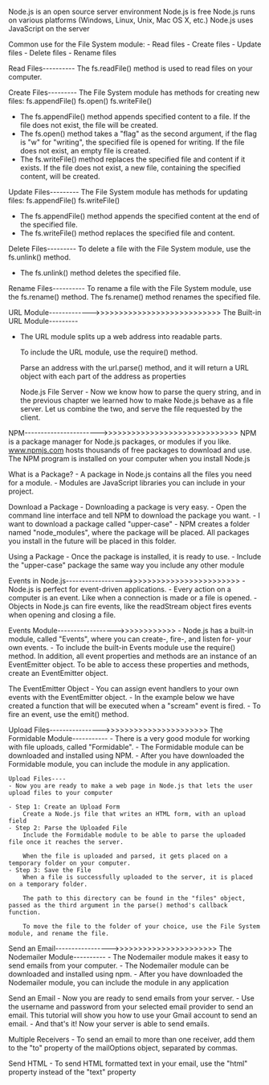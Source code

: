 
Node.js is an open source server environment
Node.js is free
Node.js runs on various platforms (Windows, Linux, Unix, Mac OS X, etc.)
Node.js uses JavaScript on the server


Common use for the File System module:
    - Read files
    - Create files
    - Update files
    - Delete files
    - Rename files

Read Files----------
The fs.readFile() method is used to read files on your computer.

Create Files---------
The File System module has methods for creating new files:
fs.appendFile()
fs.open()
fs.writeFile()
- The fs.appendFile() method appends specified content to a file. If the file does not exist, the file will be created.
- The fs.open() method takes a "flag" as the second argument, if the flag is "w" for "writing", the specified file is opened for writing. If the file does not exist, an empty file is created.
- The fs.writeFile() method replaces the specified file and content if it exists. If the file does not exist, a new file, containing the specified content, will be created.

Update Files---------
The File System module has methods for updating files:
fs.appendFile()
fs.writeFile()
- The fs.appendFile() method appends the specified content at the end of the specified file.
- The fs.writeFile() method replaces the specified file and content.

Delete Files---------
To delete a file with the File System module,  use the fs.unlink() method.
- The fs.unlink() method deletes the specified file.

Rename Files----------
To rename a file with the File System module,  use the fs.rename() method.
The fs.rename() method renames the specified file.


URL Module------------->>>>>>>>>>>>>>>>>>>>>>>>>>>
The Built-in URL Module---------
- The URL module splits up a web address into readable parts.

    To include the URL module, use the require() method.

    Parse an address with the url.parse() method, and it will return a URL object with each part of the address as properties

    Node.js File Server
        - Now we know how to parse the query string, and in the previous chapter we learned how to make Node.js behave as a file server. Let us combine the two, and serve the file requested by the client.


NPM----------------------->>>>>>>>>>>>>>>>>>>>>>>>>>>>>
NPM is a package manager for Node.js packages, or modules if you like.
www.npmjs.com hosts thousands of free packages to download and use.
The NPM program is installed on your computer when you install Node.js

What is a Package?
    - A package in Node.js contains all the files you need for a module.
    - Modules are JavaScript libraries you can include in your project.

Download a Package
    - Downloading a package is very easy.
    - Open the command line interface and tell NPM to download the package you want.
    - I want to download a package called "upper-case"
    - NPM creates a folder named "node_modules", where the package will be placed. All packages you install in the future will be placed in this folder.

Using a Package
    - Once the package is installed, it is ready to use.
    - Include the "upper-case" package the same way you include any other module

Events in Node.js------------------>>>>>>>>>>>>>>>>>>>>>>>>
    - Node.js is perfect for event-driven applications.
    - Every action on a computer is an event. Like when a connection is made or a file is opened.
    - Objects in Node.js can fire events, like the readStream object fires events when opening and closing a file.

Events Module------------------>>>>>>>>>>>>
    - Node.js has a built-in module, called "Events", where you can create-, fire-, and listen for- your own events.
    - To include the built-in Events module use the require() method. In addition, all event properties and methods are an instance of an EventEmitter object. To be able to access these properties and methods, create an EventEmitter object.

The EventEmitter Object
    - You can assign event handlers to your own events with the EventEmitter object.
    - In the example below we have created a function that will be executed when a "scream" event is fired.
    - To fire an event, use the emit() method.

Upload Files---------------->>>>>>>>>>>>>>>>>>>>>>
The Formidable Module-----------
    - There is a very good module for working with file uploads, called "Formidable".
    - The Formidable module can be downloaded and installed using NPM.
    - After you have downloaded the Formidable module, you can include the module in any application.

    Upload Files----
    - Now you are ready to make a web page in Node.js that lets the user upload files to your computer

    - Step 1: Create an Upload Form
        Create a Node.js file that writes an HTML form, with an upload field
    - Step 2: Parse the Uploaded File
        Include the Formidable module to be able to parse the uploaded file once it reaches the server.

        When the file is uploaded and parsed, it gets placed on a temporary folder on your computer.
    - Step 3: Save the File
        When a file is successfully uploaded to the server, it is placed on a temporary folder.

        The path to this directory can be found in the "files" object, passed as the third argument in the parse() method's callback function.

        To move the file to the folder of your choice, use the File System module, and rename the file.

Send an Email----------------->>>>>>>>>>>>>>>>>>>>>>
The Nodemailer Module----------
    - The Nodemailer module makes it easy to send emails from your computer.
    - The Nodemailer module can be downloaded and installed using npm.
    - After you have downloaded the Nodemailer module, you can include the module in any application

Send an Email
    - Now you are ready to send emails from your server.
    - Use the username and password from your selected email provider to send an email. This tutorial will show you how to use your Gmail account to send an email.
    - And that's it! Now your server is able to send emails.

Multiple Receivers
    - To send an email to more than one receiver, add them to the "to" property of the mailOptions object, separated by commas.

Send HTML
    - To send HTML formatted text in your email, use the "html" property instead of the "text" property
